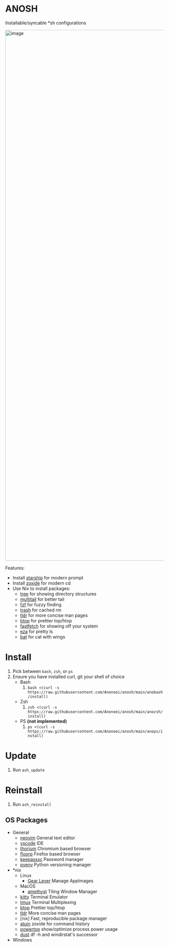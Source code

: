 # ANOSH
 Installable/syncable *sh configurations

<img width="1680" alt="image" src="https://github.com/Anonoei/anosh/assets/73118441/1b43a8ba-46b9-471a-a145-d8667a4a8c13">

Features:
 - Install [starship](https://starship.rs/) for modern prompt
 - Install [zoxide](https://github.com/ajeetdsouza/zoxide) for modern cd
 - Use Nix to install packages:
   - [tree]() for showing directory structures
   - [multitail](https://vanheusden.com/multitail) for better tail
   - [fzf](https://github.com/junegunn/fzf) for fuzzy finding
   - [trash]() for cached rm
   - [tldr]() for more concise man pages
   - [btop]() for prettier top/htop
   - [fastfetch](https://github.com/fastfetch-cli/fastfetch) for showing off your system
   - [eza](https://github.com/eza-community/eza) for pretty ls
   - [bat](https://github.com/sharkdp/bat) for cat with wings

# Install
 1. Pick between `bash`, `zsh`, or `ps`
 2. Ensure you have installed curl, git your shell of choice
    - Bash
      1. `bash <(curl -s https://raw.githubusercontent.com/Anonoei/anosh/main/anobash/install)`
    - Zsh
      1. `zsh <(curl -s https://raw.githubusercontent.com/Anonoei/anosh/main/anozsh/install)`
    - PS **(not implemented)**
      1. `ps <(curl -s https://raw.githubusercontent.com/Anonoei/anosh/main/anops/install)`

# Update
 1. Run `ash_update`

# Reinstall
 1. Run `ash_reinstall`

## OS Packages
 - General
   - [neovim](https://neovim.io/) General text editor
   - [vscode](https://code.visualstudio.com/) IDE
   - [thorium](https://thorium.rocks/) Chromium based browser
   - [floorp](https://floorp.app/en/) Firefox based browser
   - [keepassxc](https://keepassxc.org/) Password manager
   - [pyenv](https://github.com/pyenv/pyenv) Python versioning manager
 - *nix
   - Linux
     - [Gear Lever](https://github.com/mijorus/gearlever) Manage AppImages
   - MacOS
     - [amethyst](https://ianyh.com/amethyst/) Tiling Window Manager
   - [kitty](https://sw.kovidgoyal.net/kitty/) Terminal Emulator
   - [tmux](https://github.com/tmux/tmux) Terminal Multiplexing
   - [btop](https://github.com/aristocratos/btop) Prettier top/htop
   - [tldr](https://github.com/tldr-pages/tldr) More concise man pages
   - [nix] Fast, reproducible package manager
   - [atuin](https://github.com/atuinsh/atuin) zoxide for command history
   - [powertop](https://github.com/fenrus75/powertop) show/optimize process power usage
   - [dust](https://github.com/bootandy/dust) df -h and windirstat's successor
 - Windows
